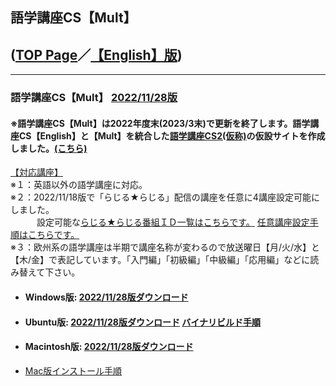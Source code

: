 ## 語学講座CS【Mult】     
## ([TOP Page](https://csreviser.github.io/CS-English/)／[【English】版](https://csreviser.github.io/CS-English/new/))
***
### 語学講座CS【Mult】 [2022/11/28版](https://github.com/CSReviser/CS-Mult/releases/tag/20221128)                 
#### ※語学講座CS【Mult】は2022年度末(2023/3末)で更新を終了します。語学講座CS【English】と【Mult】を統合した[語学講座CS2(仮称)](https://csreviser.github.io/CS-English/CS2/)の仮設サイトを作成しました。[(こちら)](https://csreviser.github.io/CS-English/CS2/)

[【対応講座】](https://github.com/CSReviser/CS-Mult/wiki/%E5%AF%BE%E5%BF%9C%E8%AC%9B%E5%BA%A7)            
※１：英語以外の語学講座に対応。          
※２：2022/11/18版で「らじる★らじる」配信の講座を任意に4講座設定可能にしました。           
　　　設定可能な[らじる★らじる番組ＩＤ一覧はこちらです。](https://github.com/CSReviser/CS-English/wiki/%E3%82%89%E3%81%98%E3%82%8B%E2%98%85%E3%82%89%E3%81%98%E3%82%8B%E7%95%AA%E7%B5%84%EF%BC%A9%EF%BC%A4%E4%B8%80%E8%A6%A7)    [任意講座設定手順はこちらです。](https://github.com/CSReviser/CS-English/wiki/%E4%BB%BB%E6%84%8F%E3%82%89%E3%81%98%E3%82%8B%E7%95%AA%E7%B5%84%E8%A8%AD%E5%AE%9A%E6%89%8B%E9%A0%86)                 
※３：欧州系の語学講座は半期で講座名称が変わるので放送曜日【月/火/水】と【木/金】で表記しています。「入門編」「初級編」「中級編」「応用編」などに読み替えて下さい。              
   - #### Windows版: [2022/11/28版ダウンロード](https://github.com/CSReviser/CS-Mult/releases/download/20221128/CS-Mult-Windows-20221128.zip)                          
   - #### Ubuntu版: [2022/11/28版ダウンロード](https://github.com/CSReviser/CS-Mult/releases/download/20221128/CS-Mult-Ubuntu-qt5-20221128.zip)                [バイナリビルド手順](https://github.com/CSReviser/CS-Mult/wiki/ubuntuビルド手順)                          
   - #### Macintosh版: [2022/11/28版ダウンロード](https://github.com/CSReviser/CS-Mult/releases/download/20221128/CS-Mult-Macintosh-20221128.dmg)
   -  [Mac版インストール手順](https://github.com/CSReviser/CS-English/wiki/Mac%E7%89%88%E3%82%A4%E3%83%B3%E3%82%B9%E3%83%88%E3%83%BC%E3%83%AB%E6%89%8B%E9%A0%86(%E3%83%91%E3%83%BC%E3%83%9F%E3%83%83%E3%82%B7%E3%83%A7%E3%83%B3%E6%B8%88))                          　　　           　　                            
   　　　　　　　　　
